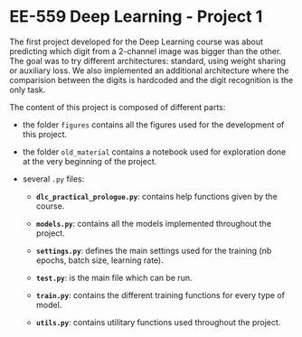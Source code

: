 # EE-559 Deep Learning - Project 1

The first project developed for the Deep Learning course was about predicting which digit from a 2-channel image was bigger than the other. The goal was to try different architectures: standard, using weight sharing or auxiliary loss. We also implemented an additional architecture where the comparision between the digits is hardcoded and the digit recognition is the only task.

The content of this project is composed of different parts:

- the folder `figures` contains all the figures used for the development of this project. 

- the folder `old_material` contains a notebook used for exploration done at the very beginning of the project.

- several `.py` files:

    - **`dlc_practical_prologue.py`**: contains help functions given by the course.

    - **`models.py`**: contains all the models implemented throughout the project.

    - **`settings.py`**: defines the main settings used for the training (nb epochs, batch size, learning rate).

    - **`test.py`**: is the main file which can be run.

    - **`train.py`**: contains the different training functions for every type of model.

    - **`utils.py`**: contains utilitary functions used throughout the project.